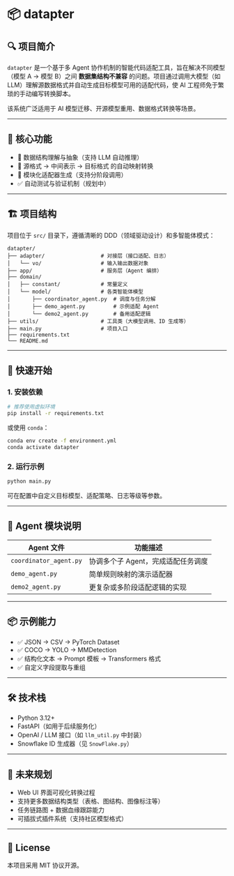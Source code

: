 # 📦 datapter

## 🔍 项目简介

`datapter` 是一个基于多 Agent 协作机制的智能代码适配工具，旨在解决不同模型（模型 A → 模型 B）之间 **数据集结构不兼容** 的问题。项目通过调用大模型（如 LLM）理解源数据格式并自动生成目标模型可用的适配代码，使 AI 工程师免于繁琐的手动编写转换脚本。

该系统广泛适用于 AI 模型迁移、开源模型重用、数据格式转换等场景。

---

## 🧠 核心功能

* 🧩 数据结构理解与抽象（支持 LLM 自动推理）
* 🔁 源格式 → 中间表示 → 目标格式 的自动映射转换
* 🧱 模块化适配器生成（支持分阶段调用）
* ✅ 自动测试与验证机制（规划中）

---

## 🏗️ 项目结构

项目位于 `src/` 目录下，遵循清晰的 DDD（领域驱动设计）和多智能体模式：

```
datapter/
├── adapter/                  # 对接层（接口适配、日志）
│   └── vo/                   # 输入输出数据对象
├── app/                      # 服务层（Agent 编排）
├── domain/                  
│   ├── constant/             # 常量定义
│   └── model/                # 各类智能体模型
│       ├── coordinator_agent.py  # 调度与任务分解
│       ├── demo_agent.py         # 示例适配 Agent
│       └── demo2_agent.py        # 备用适配逻辑
├── utils/                    # 工具类（大模型调用、ID 生成等）
├── main.py                   # 项目入口
├── requirements.txt
└── README.md
```

---

## 🚀 快速开始

### 1. 安装依赖

```bash
# 推荐使用虚拟环境
pip install -r requirements.txt
```

或使用 `conda`：

```bash
conda env create -f environment.yml
conda activate datapter
```

### 2. 运行示例

```bash
python main.py
```

可在配置中自定义目标模型、适配策略、日志等级等参数。

---

## 🧬 Agent 模块说明

| Agent 文件               | 功能描述                 |
| ---------------------- | -------------------- |
| `coordinator_agent.py` | 协调多个子 Agent，完成适配任务调度 |
| `demo_agent.py`        | 简单规则映射的演示适配器         |
| `demo2_agent.py`       | 更复杂或多阶段适配逻辑的实现       |

---

## 📦 示例能力

* ✅ JSON → CSV → PyTorch Dataset
* ✅ COCO → YOLO → MMDetection
* ✅ 结构化文本 → Prompt 模板 → Transformers 格式
* ✅ 自定义字段提取与重组

---

## 🛠️ 技术栈

* Python 3.12+
* FastAPI（如用于后续服务化）
* OpenAI / LLM 接口（如 `llm_util.py` 中封装）
* Snowflake ID 生成器（见 `SnowFlake.py`）

---

## 🔮 未来规划

* Web UI 界面可视化转换过程
* 支持更多数据结构类型（表格、图结构、图像标注等）
* 任务链路图 + 数据血缘跟踪能力
* 可插拔式插件系统（支持社区模型格式）

---

## 📄 License

本项目采用 MIT 协议开源。